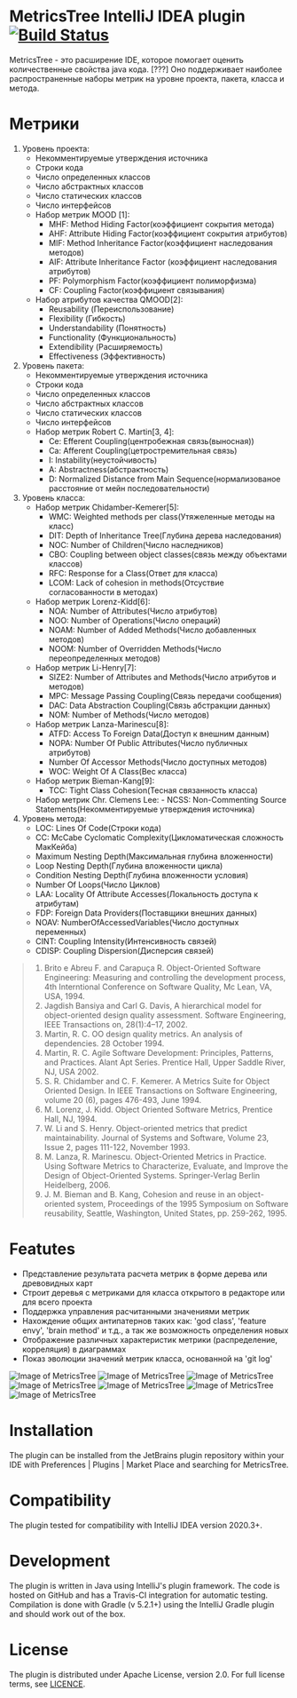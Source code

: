 # MetricsTree IntelliJ IDEA plugin [![Build Status](https://travis-ci.org/b333vv/metricstree.svg?branch=master)](https://travis-ci.org/b333vv)

MetricsTree - это расширение IDE, которое помогает оценить количественные свойства java кода. [???]
Оно поддерживает наиболее распространенные наборы метрик на уровне проекта, пакета, класса и метода.
# Метрики
1. Уровень проекта:
    - Некомментируемые утверждения источника
    - Строки кода
    - Число определенных классов
    - Число абстрактных классов
    - Число статических классов
    - Число интерфейсов
    - Набор метрик MOOD [1]:
        - MHF: Method Hiding Factor(коэффициент сокрытия метода)
        - AHF: Attribute Hiding Factor(коэффициент сокрытия атрибутов)
        - MIF: Method Inheritance Factor(коэффициент наследования методов)
        - AIF: Attribute Inheritance Factor (коэффициент наследования атрибутов)
        - PF: Polymorphism Factor(коэффициент полиморфизма)
        - CF: Coupling Factor(коэффициент связывания)
   - Набор атрибутов качества QMOOD[2]:
        - Reusability (Переиспользование)
        - Flexibility (Гибкость)
        - Understandability (Понятность)
        - Functionality (Функциональность)
        - Extendibility (Расширяемость)
        - Effectiveness (Эффективность)
2. Уровень пакета:
    - Некомментируемые утверждения источника
    - Строки кода
    - Число определенных классов
    - Число абстрактных классов
    - Число статических классов
    - Число интерфейсов
    - Набор метрик Robert C. Martin[3, 4]:
        - Ce: Efferent Coupling(центробежная связь(выносная))
        - Ca: Afferent Coupling(цетростремительная связь)
        - I: Instability(неустойчивость)
        - A: Abstractness(абстрактность)
        - D: Normalized Distance from Main Sequence(нормализованое расстояние от мейн последовательности)
3. Уровень класса:
    - Набор метрик Chidamber-Kemerer[5]:
        - WMC: Weighted methods per class(Утяжеленные методы на класс)
        - DIT: Depth of Inheritance Tree(Глубина дерева наследования)
        - NOC: Number of Children(Число наследников)
        - CBO: Coupling between object classes(связь между объектами классов)
        - RFC: Response for a Class(Ответ для класса)
        - LCOM: Lack of cohesion in methods(Отсуствие согласованности в методах)
    - Набор метрик Lorenz-Kidd[6]:
        - NOA: Number of Attributes(Число атрибутов)
        - NOO: Number of Operations(Число операций)
        - NOAM: Number of Added Methods(Число добавленных методов)
        - NOOM: Number of Overridden Methods(Число переопределенных методов)
    - Набор метрик Li-Henry[7]:
        - SIZE2: Number of Attributes and Methods(Число атрибутов и методов)
        - MPC: Message Passing Coupling(Связь передачи сообщения)
        - DAC: Data Abstraction Coupling(Связь абстракции данных)
        - NOM: Number of Methods(Число методов)
    - Набор метрик Lanza-Marinescu[8]:
        - ATFD: Access To Foreign Data(Доступ к внешним данным)
        - NOPA: Number Of Public Attributes(Число публичных атрибутов)
        - Number Of Accessor Methods(Число доступных методов)
        - WOC: Weight Of A Class(Вес класса)
    - Набор метрик Bieman-Kang[9]:
        - TCC: Tight Class Cohesion(Тесная связанность класса)
    - Набор метрик Chr. Clemens Lee:
            - NCSS: Non-Commenting Source Statements(Некомментируемые утверждения источника)
4. Уровень метода:
    - LOC: Lines Of Code(Строки кода)
    - CC: McCabe Cyclomatic Complexity(Цикломатическая сложность МакКейба)
    - Maximum Nesting Depth(Максимальная глубина вложенности)
    - Loop Nesting Depth(Глубина вложенности цикла)
    - Condition Nesting Depth(Глубина вложенности условия)
    - Number Of Loops(Число Циклов)
    - LAA: Locality Of Attribute Accesses(Локальность доступа к атрибутам)
    - FDP: Foreign Data Providers(Поставщики внешних данных)
    - NOAV: NumberOfAccessedVariables(Число доступных переменных)
    - CINT: Coupling Intensity(Интенсивность связей)
    - CDISP: Coupling Dispersion(Дисперсия связей)
> 1. Brito e Abreu F. and Carapuça R. Object-Oriented Software Engineering: Measuring and controlling the development process, 4th Interntional Conference on Software Quality, Mc Lean, VA, USA, 1994.
> 2. Jagdish Bansiya and Carl G. Davis, A hierarchical model for object-oriented design quality assessment. Software Engineering, IEEE Transactions on, 28(1):4–17, 2002.
> 3. Martin, R. C. OO design quality metrics. An analysis of dependencies. 28 October 1994.
> 4. Martin, R. C. Agile Software Development: Principles, Patterns, and Practices. Alant Apt Series. Prentice Hall, Upper Saddle River, NJ, USA 2002.
> 5. S. R. Chidamber and C. F. Kemerer. A Metrics Suite for Object Oriented Design. In IEEE Transactions on Software Engineering, volume 20 (6), pages 476-493, June 1994.
> 6. M. Lorenz, J. Kidd. Object Oriented Software Metrics, Prentice Hall, NJ, 1994.
> 7. W. Li and S. Henry. Object-oriented metrics that predict maintainability. Journal of Systems and Software, Volume 23, Issue 2, pages 111-122, November 1993.
> 8. M. Lanza, R. Marinescu. Object-Oriented Metrics in Practice. Using Software Metrics to Characterize, Evaluate, and Improve the Design of Object-Oriented Systems. Springer-Verlag Berlin Heidelberg, 2006.
> 9. J. M. Bieman and B. Kang, Cohesion and reuse in an object-oriented system, Proceedings of the 1995 Symposium on Software reusability, Seattle, Washington, United States, pp. 259-262, 1995.
# Featutes   
 - Представление результата расчета метрик в форме дерева или древовидных карт
 - Строит деревья с метриками для класса открытого в редакторе или для всего проекта
 - Поддержка управления расчитанными значениями метрик
 - Нахождение общих антипатернов таких как: 'god class', 'feature envy', 'brain method' и т.д., а так же возможность определения новых
 - Отображение различных характеристик метрики (распределение, корреляция) в диаграммах
 - Показ эволюции значений метрик класса, основанной на 'git log'
 
![Image of MetricsTree](project_metrics_tree.png)
![Image of MetricsTree](metrics_treemap.png)
![Image of MetricsTree](xy_chart.png)
![Image of MetricsTree](pie_chart.png)
![Image of MetricsTree](metric_profiles.png)
![Image of MetricsTree](profiles_metrics_correlation.png)
![Image of MetricsTree](profiles_correlation.png)

# Installation
The plugin can be installed from the JetBrains plugin repository within your IDE with 
Preferences | Plugins | Market Place and searching for MetricsTree. 
# Compatibility
The plugin tested for compatibility with IntelliJ IDEA version 2020.3+.
# Development
The plugin is written in Java using IntelliJ's plugin framework.
The code is hosted on GitHub and has a Travis-CI integration for automatic testing.
Compilation is done with Gradle (v 5.2.1+) using the IntelliJ Gradle plugin and should work out of the box.
# License     
The plugin is distributed under Apache License, version 2.0. For full license terms, see [LICENCE](../blob/master/LICENSE).
